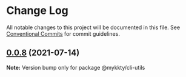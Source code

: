# Change Log

All notable changes to this project will be documented in this file.
See [Conventional Commits](https://conventionalcommits.org) for commit guidelines.

## [0.0.8](https://github.com/willson-wang/lerna-demo/compare/@mykkty/cli-utils@0.0.7...@mykkty/cli-utils@0.0.8) (2021-07-14)

**Note:** Version bump only for package @mykkty/cli-utils
